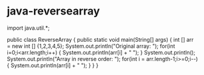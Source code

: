 # java-reversearray
import java.util.*;

public class ReverseArray {
    public static void main(String[] args) {
      int [] arr = new int [] {1,2,3,4,5};
      System.out.println("Original array: ");
      for(int i=0;i<arr.length;i++) {
        System.out.println(arr[i] + " ");
      }
      System.out.println();
      System.out.println("Array in reverse order: ");
      for(int i = arr.length-1;i>=0;i--) {
        System.out.println(arr[i] + " ");
      }
  }
}
